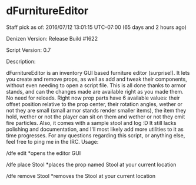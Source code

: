 # dFurnitureEditor

Staff pick as of: 2016/07/12 13:01:15 UTC-07:00 (65 days and 2 hours ago)

Denizen Version: Release Build #1622 

Script Version: 0.7 

Description:

dFurnitureEditor is an inventory GUI based furniture editor (surprise!).
It lets you create and remove props, as well as add and tweak their components, without even needing to open a script file. This is all done thanks to armor stands, and can the changes made are available right as you made them. No need for reloads.
Right now prop parts have 6 available values: their offset position relative to the prop center, their rotation angles, wether or not they are small (small armor stands render smaller items), the item they hold, wether or not the player can sit on them and wether or not they emit fire particles.
Also, it comes with a sample stool and log :D
It still lacks polishing and documentation, and I'll most likely add more utilities to it as time progresses.
For any questions regarding this script, or anything else, feel free to ping me in the IRC.
Usage:

/dfe edit *opens the editor GUI

/dfe place Stool *places the prop named Stool at your current location

/dfe remove Stool *removes the Stool at your current location 
